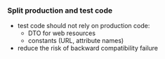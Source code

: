 ### Split production and test code
- test code should not rely on production code:
  - DTO for web resources
  - constants (URL, attribute names)
- reduce the risk of backward compatibility failure